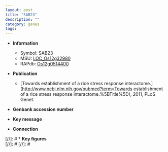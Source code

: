 ```yaml
---
layout: post
title: "SAB23"
description: ""
category: genes
tags: 
---
```


* **Information**  
    + Symbol: SAB23  
    + MSU: [LOC_Os12g32980](http://rice.plantbiology.msu.edu/cgi-bin/ORF_infopage.cgi?orf=LOC_Os12g32980)  
    + RAPdb: [Os12g0514400](http://rapdb.dna.affrc.go.jp/viewer/gbrowse_details/irgsp1?name=Os12g0514400)  

* **Publication**  
    + [Towards establishment of a rice stress response interactome.](http://www.ncbi.nlm.nih.gov/pubmed?term=Towards establishment of a rice stress response interactome.%5BTitle%5D), 2011, PLoS Genet.

* **Genbank accession number**  

* **Key message**  

* **Connection**  

[//]: # * **Key figures**  
[//]: # 
[//]: # 
